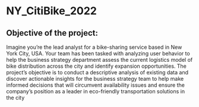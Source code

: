# NY_CitiBike_2022

## Objective of the project:
Imagine you’re the lead analyst for a bike-sharing service based in New York City, USA. Your
team has been tasked with analyzing user behavior to help the business strategy department
assess the current logistics model of bike distribution across the city and identify expansion
opportunities.
The project’s objective is to conduct a descriptive analysis of existing data and discover
actionable insights for the business strategy team to help make informed decisions that will
circumvent availability issues and ensure the company’s position as a leader in eco-friendly
transportation solutions in the city
